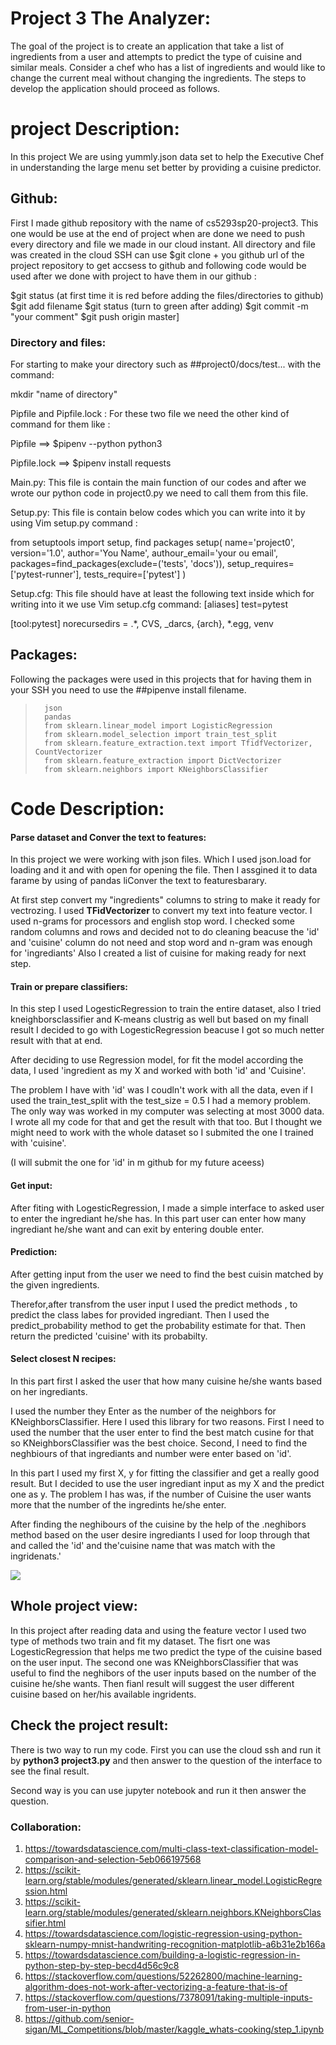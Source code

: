 # Project 3 The Analyzer:
The goal of the project is to create an application that take a list of ingredients from a user and attempts to predict the type of cuisine and similar meals. Consider a chef who has a list of ingredients and would like to change the current meal without changing the ingredients. The steps to develop the application should proceed as follows.

# project  Description:
In this project We are using yummly.json data set to help the Executive Chef in understanding the large menu set better by providing a cuisine predictor.
## Github:
First I made github repository with the name of cs5293sp20-project3. This one would be use at the end of project when are done we need to push every directory and file we made in our cloud instant. All directory and file was created in the cloud SSH can use $git clone + you github url of the project repository to get accsess to github and following code would be used after we done with project to have them in our github :

$git status (at first time it is red before adding the files/directories to github)
$git add filename
$git status (turn to green after adding)
$git commit -m "your comment"
$git push origin master]

### Directory and files:
For starting to make your directory such as ##project0/docs/test... with the command:

mkdir "name of directory"

Pipfile and Pipfile.lock :
For these two file we need the other kind of command for them like :

Pipfile ==> $pipenv --python python3

Pipfile.lock ==> $pipenv install requests

Main.py:
This file is contain the main function of our codes and after we wrote our python code in project0.py we need to call them from this file.

Setup.py:
This file is contain below codes which you can write into it by using Vim setup.py command :

from setuptools import setup, find packages setup( name='project0', version='1.0', author='You Name', authour_email='your ou email', packages=find_packages(exclude=('tests', 'docs')), setup_requires=['pytest-runner'], tests_require=['pytest'] )

Setup.cfg:
This file should have at least the following text inside which for writing into it we use Vim setup.cfg command: [aliases] test=pytest

[tool:pytest] norecursedirs = .*, CVS, _darcs, {arch}, *.egg, venv

## Packages:
Following the packages were used in this projects that for having them in your SSH you need to use the ##pipenve install filename.
>       json
>       pandas
>       from sklearn.linear_model import LogisticRegression
>       from sklearn.model_selection import train_test_split
>       from sklearn.feature_extraction.text import TfidfVectorizer, CountVectorizer
>       from sklearn.feature_extraction import DictVectorizer
>       from sklearn.neighbors import KNeighborsClassifier
>       
# Code Description:
#### Parse dataset and Conver the text to features:
In this project we were working with json files. Which I used json.load for loading and it and with open for opening the file. Then I assgined it to data farame by using of pandas liConver the text to featuresbarary.

At first step convert my "ingredients" columns to string to make it ready for vectrozing. I used **TFidVectorizer** to convert my text into feature vector. I used n-grams for processors and english stop word.
I checked some random columns and rows and decided not to do cleaning beacuse the 'id' and 'cuisine' column do not need and stop word and n-gram was enough for 'ingrediants'
Also I created a list of cuisine for making ready for next step.
####  Train or prepare classifiers:
In this step I used LogesticRegression to train the entire dataset, also I tried kneighborsclassifier and K-means clustrig as well but based on my finall result I decided to go with LogesticRegression beacuse I got so much netter result with that at end.

After deciding to use Regression model, for fit the model according the data, I used 'ingredient as my X and worked with both 'id' and 'Cuisine'. 

The problem I have with 'id' was I coudln't work with all the data, even if I used the train_test_split with the test_size = 0.5 I had a memory problem. The only way was worked in my computer was selecting at most 3000 data. I wrote all my code for that and get the result with that too. But I thought we might need to work with the whole dataset so I submited the one I trained with 'cuisine'.

(I will submit the one for 'id' in m github for my future aceess)

#### Get input:
After fiting with LogesticRegression,
I made a simple interface to asked user to enter the ingrediant he/she has. In this part user can enter how many ingrediant he/she want and can exit by entering double enter. 
#### Prediction:

After getting input from the user we need to find the best cuisin matched by the given ingredients. 

Therefor,after transfrom the user input I used the predict methods , to predict the class labes for provided ingrediant.
Then I used the predict_probability method to get the probability estimate for that.
Then return the predicted 'cuisine' with its probabilty.

#### Select closest N recipes:

In this part first I asked the user that how many cuisine he/she wants based on her ingrediants.

I used the number they Enter as the number of the neighbors for KNeighborsClassifier. Here I used this library for two reasons.
First I need to used the number that the user enter to find the best match cusine for that so KNeighborsClassifier was the best choice. 
Second, I need to find the neghbiours of that ingrediants and number were enter based on 'id'. 

In this part I used my first X, y for fitting the classifier and get a really good result. But I decided to use the user ingrediant input as my X and the predict one as y. The problem I has was, if the number of Cuisine the user wants more that the number of the ingredints he/she enter. 

After finding the neghibours of the cuisine by the help of the .neghibors method based on the user desire ingrediants I used for loop through that and called the 'id' and the'cuisine name that was match with the ingridenats.'

![](https://i.imgur.com/Q5ThztO.png)

## Whole project view:

In this project after reading data and using the feature vector I used two type of methods two train and fit my dataset. The fisrt one was LogesticRegression that helps me two predict the type of the cuisine based on the user input. The second one was KNeighborsClassifier that was useful to find the neghibors of the user inputs based on the number of the cuisine he/she wants. Then fianl result will suggest the user different cuisine based on her/his available ingridents.
## Check the project result:

There is two way to run my code.
First you can use the cloud ssh and run it by **python3 project3.py** and then answer to the question of the interface to see the final result.

Second way is you can use jupyter notebook and run it then answer the question.

### Collaboration:
1. https://towardsdatascience.com/multi-class-text-classification-model-comparison-and-selection-5eb066197568
1. https://scikit-learn.org/stable/modules/generated/sklearn.linear_model.LogisticRegression.html
1. https://scikit-learn.org/stable/modules/generated/sklearn.neighbors.KNeighborsClassifier.html
1. https://towardsdatascience.com/logistic-regression-using-python-sklearn-numpy-mnist-handwriting-recognition-matplotlib-a6b31e2b166a
1. https://towardsdatascience.com/building-a-logistic-regression-in-python-step-by-step-becd4d56c9c8
1. https://stackoverflow.com/questions/52262800/machine-learning-algorithm-does-not-work-after-vectorizing-a-feature-that-is-of
1. https://stackoverflow.com/questions/7378091/taking-multiple-inputs-from-user-in-python
2. https://github.com/senior-sigan/ML_Competitions/blob/master/kaggle_whats-cooking/step_1.ipynb





